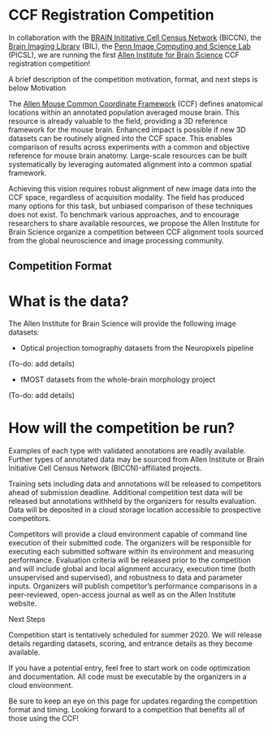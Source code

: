 # CCF Registration Competition

In collaboration with the [BRAIN Inititative Cell Census Network](biccn.org) (BICCN), 
the [Brain Imaging Library](https://www.brainimagelibrary.org/) (BIL), 
the [Penn Image Computing and Science Lab](http://picsl.upenn.edu/) (PICSL), 
we are running the first [Allen Institute for Brain Science](https://portal.brain-map.org/) 
CCF registration competition! 


A brief description of the competition motivation, format, and next steps is below
Motivation

The [Allen Mouse Common Coordinate Framework](https://community.brain-map.org/t/allen-mouse-ccf-accessing-and-using-related-data-and-tools/359) (CCF) defines anatomical locations within an annotated population averaged mouse brain. This resource is already valuable to the field, providing a 3D reference framework for the mouse brain. Enhanced impact is possible if new 3D datasets can be routinely aligned into the CCF space. This enables comparison of results across experiments with a common and objective reference for mouse brain anatomy. Large-scale resources can be built systematically by leveraging automated alignment into a common spatial framework.

Achieving this vision requires robust alignment of new image data into the CCF space, regardless of acquisition modality. The field has produced many options for this task, but unbiased comparison of these techniques does not exist. To benchmark various approaches, and to encourage researchers to share available resources, we propose the Allen Institute for Brain Science organize a competition between CCF alignment tools sourced from the global neuroscience and image processing community.

## Competition Format

# What is the data?
The Allen Institute for Brain Science will provide the following image datasets:

* Optical projection tomography datasets from the Neuropixels pipeline

(To-do: add details)

* fMOST datasets from the whole-brain morphology project

(To-do: add details)

# How will the competition be run?

Examples of each type with validated annotations are readily available. Further types of annotated data may be sourced from Allen Institute or Brain Initiative Cell Census Network (BICCN)-affiliated projects.

Training sets including data and annotations will be released to competitors ahead of submission deadline. Additional competition test data will be released but annotations withheld by the organizers for results evaluation. Data will be deposited in a cloud storage location accessible to prospective competitors.

Competitors will provide a cloud environment capable of command line execution of their submitted code. The organizers will be responsible for executing each submitted software within its environment and measuring performance. Evaluation criteria will be released prior to the competition and will include global and local alignment accuracy, execution time (both unsupervised and supervised), and robustness to data and parameter inputs. Organizers will publish competitor’s performance comparisons in a peer-reviewed, open-access journal as well as on the Allen Institute website.

Next Steps

Competition start is tentatively scheduled for summer 2020. We will release details regarding datasets, scoring, and entrance details as they become available.

If you have a potential entry, feel free to start work on code optimization and documentation. All code must be executable by the organizers in a cloud environment.

Be sure to keep an eye on this page for updates regarding the competition format and timing. Looking forward to a competition that benefits all of those using the CCF!
